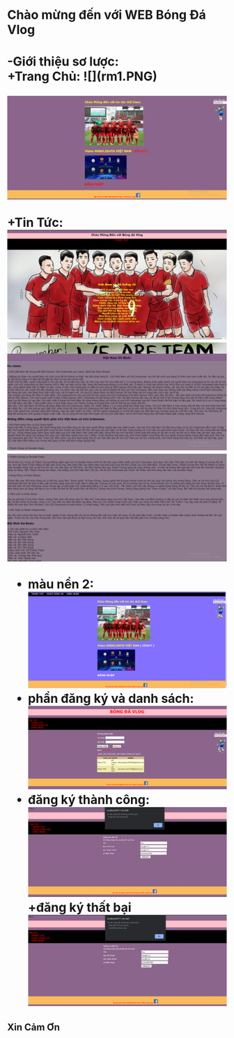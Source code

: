 <h1> Chào mừng đến với WEB Bóng Đá Vlog<h1/>
-Giới thiệu sơ lược:<br>
+Trang Chủ:
![](rm1.PNG)<br>
  
![](rm2.PNG)

+Tin Tức:
![](rm3.PNG)<br>
![](rm4.PNG)<br>
![](rm5.PNG)<br>

+ màu nền 2:
![](rm6.PNG)<br>
+ phần đăng ký và danh sách:
![](rm7.PNG)<br>
+ đăng ký thành công:
![](rm9.PNG)<br>
+đăng ký thất bại
![](rm10.PNG)<br>
<h2>Xin Cảm Ơn<h2/>
